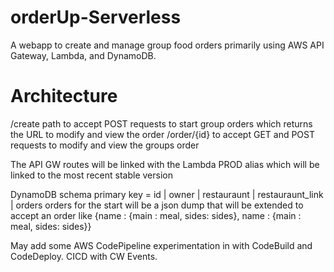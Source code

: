 # orderUp-Serverless
A webapp to create and manage group food orders primarily using AWS API Gateway, Lambda, and DynamoDB.

# Architecture
/create path to accept POST requests to start group orders which returns the URL to modify and view the order
/order/{id} to accept GET and POST requests to modify and view the groups order

The API GW routes will be linked with the Lambda PROD alias which will be linked to the most recent stable version

DynamoDB schema
primary key = id | owner | restauraunt | restauraunt_link | orders
orders for the start will be a json dump that will be extended to accept an order like
{name : {main : meal, sides: sides}, name : {main : meal, sides: sides}}

May add some AWS CodePipeline experimentation in with CodeBuild and CodeDeploy. CICD with CW Events.


